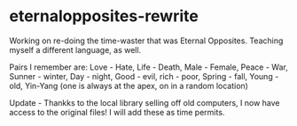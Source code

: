 # eternalopposites-rewrite
Working on re-doing the time-waster that was Eternal Opposites.
Teaching myself a different language, as well.

Pairs I remember are:
Love - Hate,
Life - Death,
Male - Female,
Peace - War,
Sunner - winter,
Day - night,
Good - evil,
rich - poor,
Spring - fall,
Young - old,
Yin-Yang (one is always at the apex, on in a random location)

Update - Thankks to the local library selling off old computers, I now have access to the original files! I will add these as time permits.
